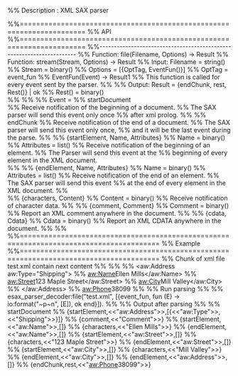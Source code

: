 %% Description : XML SAX parser

%%======================================================================
%% API
%%======================================================================
%%----------------------------------------------------------------------
%% Function: file(Filename, Options) -> Result
%% Function: stream(Stream, Options) -> Result
%% Input:    Filename = string()
%%           Stream = binary()
%%           Options = [{OptTag, EventFun()}]
%%           OptTag = event_fun
%%           EventFun(Event) -> Result1
%%                        This function is called for every event sent by the parser. 
%%
%% Output:   Result = {endChunk, rest, Rest()} | ok
%%           Rest() = binary()                            
%%
%%
%%           Event =
%%                             startDocument            
%%                                              Receive notification of the beginning of a document. 
%%                                              The SAX parser will send this event only once 
%%                                              after xml prolog. 
%%
%%                             endChunk
%%                                              Receive notification of the end of a document. 
%%                                              The SAX parser will send this event only once, 
%%                                              and it will be the last event during the parse.
%%
%%                            {startElement, Name, Attributes}
%%                                    Name = binary()
%%                                    Attributes = list()
%%                                              Receive notification of the beginning of an element. 
%%                                              The Parser will send this event at the 
%%                                              beginning of every element in the XML document.                
%%
%%                            {endElement, Name, Attributes}
%%                                    Name = binary()
%%                                    Attributes = list()
%%                                              Receive notification of the end of an element. 
%%                                              The SAX parser will send this event 
%%                                              at the end of every element in the XML document.
%%                
%%                            {characters, Content}
%%                                    Content = binary()
%%                                              Receive notification of character data.
%%
%%                            {comment, Comment}
%%                                    Comment = binary()
%%                                              Report an XML comment anywhere in the document.
%%
%%                            {cdata, Cdata}
%%                                    Cdata = binary()
%%                                              Report an XML CDATA anywhere in the document.
%%
%%
%%========================================================================================
%%  Example
%%========================================================================================
%% Chunk of xml file test.xml contain next content
%% 
%% <?xml version="1.0" encoding="utf-8"?>
%%    <aw:Address aw:Type="Shipping"> <!-- Comment -->
%%      <aw:Name>Ellen Mills</aw:Name>
%%      <aw:Street>123 Maple Street</aw:Street>
%%      <aw:City>Mill Valley</aw:City>
%%    </aw:Address>
%%    <aw:Phone>38099
%%
%% Run parsing
%%
%% esax_parser_decoder:file("test.xml", [{event_fun, fun (E) -> io:format("~p~n", [E]), ok end}]).
%%
%% Output after parsing
%%
%% startDocument
%% {startElement,<<"aw:Address">>,[{<<"aw:Type">>,<<"Shipping">>}]}
%% {comment,<<"Comment">>} 
%% {startElement,<<"aw:Name">>,[]}
%% {characters,<<"Ellen Mills">>}
%% {endElement,<<"aw:Name">>,[]}
%% {startElement,<<"aw:Street">>,[]}
%% {characters,<<"123 Maple Street">>}
%% {endElement,<<"aw:Street">>,[]}
%% {startElement,<<"aw:City">>,[]}
%% {characters,<<"Mill Valley">>}
%% {endElement,<<"aw:City">>,[]}
%% {endElement,<<"aw:Address">>,[]}
%% {endChunk,rest,<<"<aw:Phone>38099">>}

